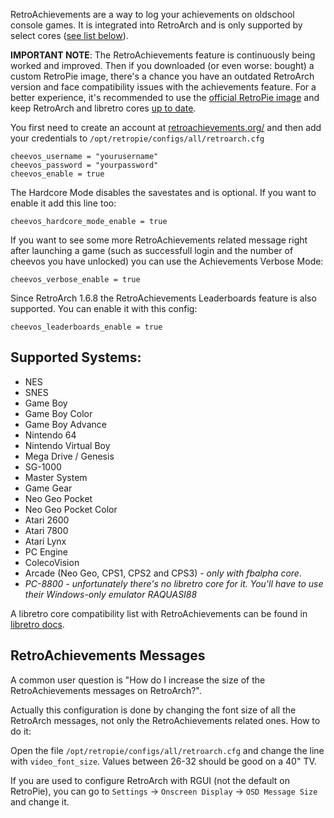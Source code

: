 RetroAchievements are a way to log your achievements on oldschool console games. It is integrated into RetroArch and is only supported by select cores ([see list below](#supported-systems)).

**IMPORTANT NOTE**: The RetroAchievements feature is continuously being worked and improved. Then if you downloaded (or even worse: bought) a custom RetroPie image, there's a chance you have an outdated RetroArch version and face compatibility issues with the achievements feature. For a better experience, it's recommended to use the [official RetroPie image](https://retropie.org.uk/download/) and keep RetroArch and libretro cores [up to date](https://retropie.org.uk/docs/Updating-RetroPie/#updatinginstalling-individual-packages).

You first need to create an account at [retroachievements.org/](https://retroachievements.org/) and then add your credentials to `/opt/retropie/configs/all/retroarch.cfg`

```
cheevos_username = "yourusername"
cheevos_password = "yourpassword"
cheevos_enable = true
```

The Hardcore Mode disables the savestates and is optional. If you want to enable it add this line too:

```
cheevos_hardcore_mode_enable = true
```

If you want to see some more RetroAchievements related message right after launching a game (such as successfull login and the number of cheevos you have unlocked) you can use the Achievements Verbose Mode:

```
cheevos_verbose_enable = true
```

Since RetroArch 1.6.8 the RetroAchievements Leaderboards feature is also supported. You can enable it with this config:

```
cheevos_leaderboards_enable = true
```

## Supported Systems:

* NES
* SNES
* Game Boy
* Game Boy Color
* Game Boy Advance
* Nintendo 64
* Nintendo Virtual Boy
* Mega Drive / Genesis
* SG-1000
* Master System
* Game Gear
* Neo Geo Pocket
* Neo Geo Pocket Color
* Atari 2600
* Atari 7800
* Atari Lynx
* PC Engine
* ColecoVision
* Arcade (Neo Geo, CPS1, CPS2 and CPS3) - *only with fbalpha core*.
* *PC-8800* - *unfortunately there's no libretro core for it. You'll have to use their Windows-only emulator RAQUASI88*

A libretro core compatibility list with RetroAchievements can be found in [libretro docs](https://docs.libretro.com/guides/retroachievements/).

## RetroAchievements Messages

A common user question is "How do I increase the size of the RetroAchievements messages on RetroArch?".

Actually this configuration is done by changing the font size of all the RetroArch messages, not only the RetroAchievements related ones. How to do it:

Open the file `/opt/retropie/configs/all/retroarch.cfg` and change the line with `video_font_size`. Values between 26-32 should be good on a 40" TV.

If you are used to configure RetroArch with RGUI (not the default on RetroPie), you can go to `Settings` -> `Onscreen Display` -> `OSD Message Size` and change it.